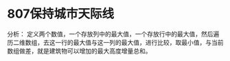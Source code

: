 # 807保持城市天际线
分析：
定义两个数值，一个存放列中的最大值，一个存放行中的最大值，然后遍历二维数组，去这一行的最大值与这一列的最大值，进行比较，取最小值，与当前数组做差，就是建筑物可以增加的最大高度增量总和。